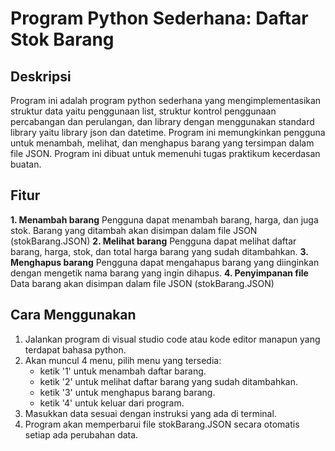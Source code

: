 # Program Python Sederhana: Daftar Stok Barang

## Deskripsi
Program ini adalah program python sederhana yang mengimplementasikan struktur data yaitu penggunaan list, struktur kontrol penggunaan percabangan dan perulangan, dan library dengan menggunakan standard library yaitu library json dan datetime. Program ini memungkinkan pengguna untuk menambah, melihat, dan menghapus barang yang tersimpan dalam file JSON. Program ini dibuat untuk memenuhi tugas praktikum kecerdasan buatan.

## Fitur
**1. Menambah barang**
Pengguna dapat menambah barang, harga, dan juga stok. Barang yang ditambah akan disimpan dalam file JSON (stokBarang.JSON)
**2. Melihat barang**
Pengguna dapat melihat daftar barang, harga, stok, dan total harga barang yang sudah ditambahkan.
**3. Menghapus barang**
Pengguna dapat mengahapus barang yang diinginkan dengan mengetik nama barang yang ingin dihapus.
**4. Penyimpanan file**
Data barang akan disimpan dalam file JSON (stokBarang.JSON)

## Cara Menggunakan
1. Jalankan program di visual studio code atau kode editor manapun yang terdapat bahasa python.
2. Akan muncul 4 menu, pilih menu yang tersedia:
   - ketik '1' untuk menambah daftar barang. 
   - ketik '2' untuk melihat daftar barang yang sudah ditambahkan.
   - ketik '3' untuk menghapus barang barang.
   - ketik '4' untuk keluar dari program.
3. Masukkan data sesuai dengan instruksi yang ada di terminal.
4. Program akan memperbarui file stokBarang.JSON secara otomatis setiap ada perubahan data. 
